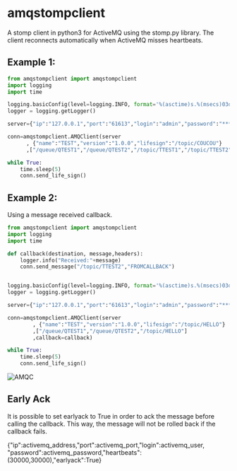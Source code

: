 # amqstompclient

A stomp client in python3 for ActiveMQ using the stomp.py library. The client reconnects automatically when ActiveMQ misses heartbeats.

## Example 1:
```python
from amqstompclient import amqstompclient
import logging
import time

logging.basicConfig(level=logging.INFO, format='%(asctime)s.%(msecs)03d %(levelname)s %(module)s - %(funcName)s: %(message)s', datefmt="%Y-%m-%d %H:%M:%S")
logger = logging.getLogger()

server={"ip":"127.0.0.1","port":"61613","login":"admin","password":"*****","heartbeats":(30000,30000)}

conn=amqstompclient.AMQClient(server
      , {"name":"TEST","version":"1.0.0","lifesign":"/topic/COUCOU"}
      ,["/queue/QTEST1","/queue/QTEST2","/topic/TTEST1","/topic/TTEST2"])        

while True:
    time.sleep(5)
    conn.send_life_sign()
```

## Example 2:
Using a message received callback.
```python
from amqstompclient import amqstompclient
import logging
import time

def callback(destination, message,headers):
    logger.info("Received:"+message)
    conn.send_message("/topic/TTEST2","FROMCALLBACK")


logging.basicConfig(level=logging.INFO, format='%(asctime)s.%(msecs)03d %(levelname)s %(module)s - %(funcName)s: %(message)s', datefmt="%Y-%m-%d %H:%M:%S")
logger = logging.getLogger()

server={"ip":"127.0.0.1","port":"61613","login":"admin","password":"*****","heartbeats":(30000,30000)}

conn=amqstompclient.AMQClient(server
        , {"name":"TEST","version":"1.0.0","lifesign":"/topic/HELLO"}
        ,["/queue/QTEST1","/queue/QTEST2","/topic/HELLO"]
        ,callback=callback)        

while True:
    time.sleep(5)
    conn.send_life_sign()
```

![AMQC](https://github.com/snuids/amqstompclient/raw/master/images/AMQC1.jpg)


## Early Ack

It is possible to set earlyack to True in order to ack the message before calling the callback. This way, the message will not be rolled back if the callback fails.

{"ip":activemq_address,"port":activemq_port,"login":activemq_user,
            "password":activemq_password,"heartbeats":(30000,30000),"earlyack":True}
